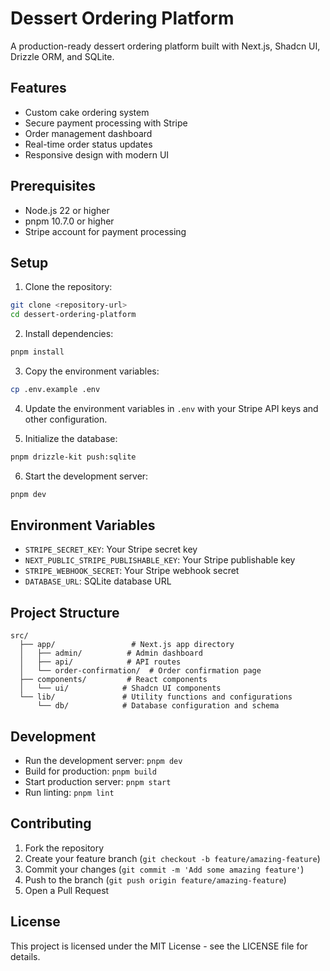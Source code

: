 # Dessert Ordering Platform

A production-ready dessert ordering platform built with Next.js, Shadcn UI, Drizzle ORM, and SQLite.

## Features

- Custom cake ordering system
- Secure payment processing with Stripe
- Order management dashboard
- Real-time order status updates
- Responsive design with modern UI

## Prerequisites

- Node.js 22 or higher
- pnpm 10.7.0 or higher
- Stripe account for payment processing

## Setup

1. Clone the repository:

```bash
git clone <repository-url>
cd dessert-ordering-platform
```

2. Install dependencies:

```bash
pnpm install
```

3. Copy the environment variables:

```bash
cp .env.example .env
```

4. Update the environment variables in `.env` with your Stripe API keys and other configuration.

5. Initialize the database:

```bash
pnpm drizzle-kit push:sqlite
```

6. Start the development server:

```bash
pnpm dev
```

## Environment Variables

- `STRIPE_SECRET_KEY`: Your Stripe secret key
- `NEXT_PUBLIC_STRIPE_PUBLISHABLE_KEY`: Your Stripe publishable key
- `STRIPE_WEBHOOK_SECRET`: Your Stripe webhook secret
- `DATABASE_URL`: SQLite database URL

## Project Structure

```
src/
  ├── app/                 # Next.js app directory
  │   ├── admin/          # Admin dashboard
  │   ├── api/            # API routes
  │   └── order-confirmation/  # Order confirmation page
  ├── components/         # React components
  │   └── ui/            # Shadcn UI components
  └── lib/               # Utility functions and configurations
      └── db/            # Database configuration and schema
```

## Development

- Run the development server: `pnpm dev`
- Build for production: `pnpm build`
- Start production server: `pnpm start`
- Run linting: `pnpm lint`

## Contributing

1. Fork the repository
2. Create your feature branch (`git checkout -b feature/amazing-feature`)
3. Commit your changes (`git commit -m 'Add some amazing feature'`)
4. Push to the branch (`git push origin feature/amazing-feature`)
5. Open a Pull Request

## License

This project is licensed under the MIT License - see the LICENSE file for details.
